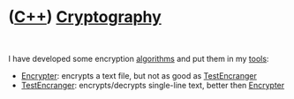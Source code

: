 



 

 

 

 

 

([C++](Cpp.htm)) [Cryptography](CppCryptography.htm)
====================================================

 

I have developed some encryption [algorithms](CppAlgorithm.htm) and put
them in my [tools](Tools.htm):

-   [Encrypter](ToolEncrypter.htm): encrypts a text file, but not as
    good as [TestEncranger](ToolTestEncranger.htm)
-   [TestEncranger](ToolTestEncranger.htm): encrypts/decrypts
    single-line text, better then [Encrypter](ToolEncrypter.htm)

 

 

 

 

 





 




